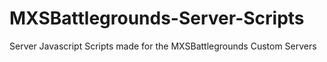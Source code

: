 # MXSBattlegrounds-Server-Scripts
Server Javascript Scripts made for the MXSBattlegrounds Custom Servers
